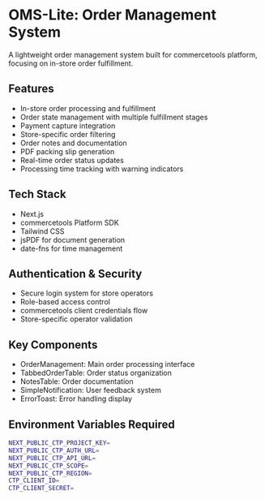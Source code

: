 # OMS-Lite: Order Management System

A lightweight order management system built for commercetools platform, focusing on in-store order fulfillment.

## Features

- In-store order processing and fulfillment
- Order state management with multiple fulfillment stages
- Payment capture integration
- Store-specific order filtering
- Order notes and documentation
- PDF packing slip generation
- Real-time order status updates
- Processing time tracking with warning indicators

## Tech Stack

- Next.js
- commercetools Platform SDK
- Tailwind CSS
- jsPDF for document generation
- date-fns for time management

## Authentication & Security

- Secure login system for store operators
- Role-based access control
- commercetools client credentials flow
- Store-specific operator validation

## Key Components

- OrderManagement: Main order processing interface
- TabbedOrderTable: Order status organization
- NotesTable: Order documentation
- SimpleNotification: User feedback system
- ErrorToast: Error handling display

## Environment Variables Required

```bash
NEXT_PUBLIC_CTP_PROJECT_KEY=
NEXT_PUBLIC_CTP_AUTH_URL=
NEXT_PUBLIC_CTP_API_URL=
NEXT_PUBLIC_CTP_SCOPE=
NEXT_PUBLIC_CTP_REGION=
CTP_CLIENT_ID=
CTP_CLIENT_SECRET=

